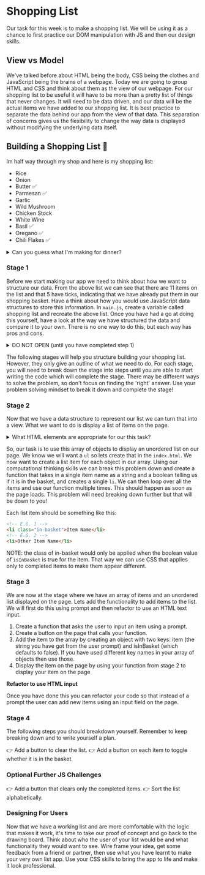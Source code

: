 # Shopping List

Our task for this week is to make a shopping list. We will be using it as a chance to first practice our DOM manipulation with JS and then our design skills.

## View vs Model

We've talked before about HTML being the body, CSS being the clothes and JavaScript being the brains of a webpage. Today we are going to group HTML and CSS and think about them as the view of our webpage. For our shopping list to be useful it will have to be more than a pretty list of things that never changes. It will need to be data driven, and our data will be the actual items we have added to our shopping list. It is best practice to separate the data behind our app from the view of that data. This separation of concerns gives us the flexibility to change the way data is displayed without modifying the underlying data itself.

## Building a Shopping List 📝

Im half way through my shop and here is my shopping list:

- Rice
- Onion
- Butter ✅
- Parmesan ✅
- Garlic
- Wild Mushroom
- Chicken Stock
- White Wine
- Basil ✅
- Oregano ✅
- Chili Flakes ✅

<details>
<summary>Can you guess what I'm making for dinner?</summary>

Wild Mushroom Risotto!

![](https://cupfulofkale.com/wp-content/uploads/2020/05/Creamy-Vegan-Wild-Mushroom-Risotto-720x720.jpg)

</details>

### Stage 1

Before we start making our app we need to think about how we want to structure our data. From the above list we can see that there are 11 items on the list and that 5 have ticks, indicating that we have already put them in our shopping basket. Have a think about how you would use JavaScript data structures to store this information. In `main.js`, create a variable called shopping list and recreate the above list. Once you have had a go at doing this yourself, have a look at the way we have structured the data and compare it to your own. There is no one way to do this, but each way has pros and cons.

<details>
<summary>DO NOT OPEN (until you have completed step 1)</summary>
<details>
<summary>Are you sure you've completed step 1?</summary>
<details>
<summary>Triple sure???</summary>

```js
const shoppingList = [
  { item: "Rice", isInBasket: false },
  { item: "Onion", isInBasket: false },
  { item: "Butter", isInBasket: true },
  { item: "Parmesan", isInBasket: true },
  { item: "Garlic", isInBasket: false },
  { item: "Wild Mushroom", isInBasket: false },
  { item: "Chicken Stock", isInBasket: false },
  { item: "White Wine", isInBasket: false },
  { item: "Basil", isInBasket: true },
  { item: "Oregano", isInBasket: true },
  { item: "Chili Flakes", isInBasket: true },
];
```

Here we have chosen an array of objects as our data structure. Arrays are for lists of items of the same type. Each item is an object with a key of `item`, which holds a string value so we can track the name of the item; and a key of `isInBasket`, which holds a boolean value representing whether the item is in or out of the basket.

</details>
</details>
</details>

The following stages will help you structure building your shopping list. However, they only give an outline of what we need to do. For each stage, you will need to break down the stage into steps until you are able to start writing the code which will complete the stage. There may be different ways to solve the problem, so don't focus on finding the 'right' answer. Use your problem solving mindset to break it down and complete the stage!

### Stage 2

Now that we have a data structure to represent our list we can turn that into a view. What we want to do is display a list of items on the page.

<details>
<summary>What HTML elements are appropriate for our this task?</summary>

A `ul` with `li` elements as children.

</details>

So, our task is to use this array of objects to display an unordered list on our page. We know we will want a `ul` so lets create that in the `index.html`. We now want to create a list item for each object in our array. Using our computational thinking skills we can break this problem down and create a function that takes in a single item name as a string and a boolean telling us if it is in the basket, and creates a single `li`. We can then loop over all the items and use our function multiple times. This should happen as soon as the page loads. This problem will need breaking down further but that will be down to you!

Each list item should be something like this:

```html
<!-- E.G. 1 -->
<li class="in-basket">Item Name</li>
<!-- E.G. 2 -->
<li>Other Item Name</li>
```

NOTE: the class of in-basket would only be applied when the boolean value of `isInBasket` is true for the item. That way we can use CSS that applies only to completed items to make them appear different.

### Stage 3

We are now at the stage where we have an array of items and an unordered list displayed on the page. Lets add the functionality to add items to the list. We will first do this using prompt and then refactor to use an HTML text input.

1. Create a function that asks the user to input an item using a prompt.
2. Create a button on the page that calls your function.
3. Add the item to the array by creating an object with two keys: item (the string you have got from the user prompt) and isInBasket (which defaults to false). If you have used different key names in your array of objects then use those.
4. Display the item on the page by using your function from stage 2 to display your item on the page

**Refactor to use HTML input**

Once you have done this you can refactor your code so that instead of a prompt the user can add new items using an input field on the page.

### Stage 4

The following steps you should breakdown yourself. Remember to keep breaking down and to write yourself a plan.

👉 Add a button to clear the list.
👉 Add a button on each item to toggle whether it is in the basket.

### Optional Further JS Challenges

👉 Add a button that clears only the completed items.
👉 Sort the list alphabetically.

### Designing For Users

Now that we have a working list and are more comfortable with the logic that makes it work, it's time to take our proof of concept and go back to the drawing board. Think about who the user of your list would be and what functionality they would want to see. Wire frame your idea, get some feedback from a friend or partner, then use what you have learnt to make your very own list app. Use your CSS skills to bring the app to life and make it look professional.
